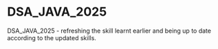 # DSA_JAVA_2025
DSA_JAVA_2025 - refreshing the skill learnt earlier and being up to date according to the updated skills.
